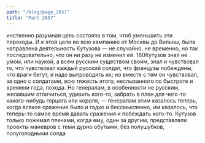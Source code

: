 ```yaml
---
path: "/blog/page_2657"
title: "Part 2657"
---
```


инственно разумная цель состояла в том, чтоб уменьшить эти переходы. И к этой цели во всю кампанию от Москвы до Вильны, была направлена деятельность Кутузова — не случайно, не временно, но так последовательно, что он ни разу не изменил ей.
180Кутузов знал не умом, или наукой, а всем русским существом своим, знал и чувствовал то, что́ чувствовал каждый русский солдат, что французы побеждены, что враги бегут, и надо выпроводить их; но вместе с тем он чувствовал, за одно с солдатами, всю тяжесть этого, неслыханного по быстроте и времени года, похода.
Но генералам, в особенности не русским, желавшим отличиться, удивить кого-то, забрать в плен для чего-то какого-нибудь герцога или короля, — генералам этим казалось теперь, когда всякое сражение было и гадко и бессмысленно, им казалось, что теперь-то самое время давать сражения и побеждать кого-то. Кутузов только пожимал плечами, когда ему, один за другим, представляли проекты маневров с теми дурно обутыми, без полушубков, полуголодными солда
